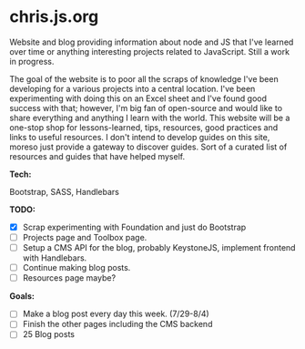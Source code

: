 # chris.js.org
Website and blog providing information about node and JS that I've learned over time or anything interesting projects related to JavaScript. Still a work in progress.

The goal of the website is to poor all the scraps of knowledge I've been developing for a various projects into a central location. I've been experimenting with doing this on an Excel sheet and I've found good success with that; however, I'm big fan of open-source and would like to share everything and anything I learn with the world. This website will be a one-stop shop for lessons-learned, tips, resources, good practices and links to useful resources. I don't intend to develop guides on this site, moreso just provide a gateway to discover guides. Sort of a curated list of resources and guides that have helped myself.

**Tech:**

Bootstrap, SASS, Handlebars

**TODO:**
- [x] Scrap experimenting with Foundation and just do Bootstrap
- [ ] Projects page and Toolbox page.
- [ ] Setup a CMS API for the blog, probably KeystoneJS, implement frontend with Handlebars.
- [ ] Continue making blog posts.
- [ ] Resources page maybe?

**Goals:**
- [ ] Make a blog post every day this week. (7/29-8/4)
- [ ] Finish the other pages including the CMS backend
- [ ] 25 Blog posts
